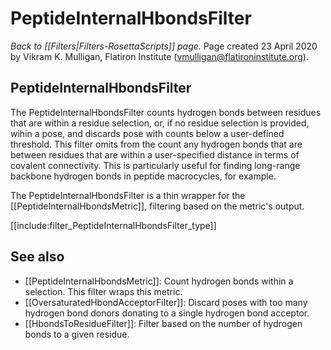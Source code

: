 # PeptideInternalHbondsFilter
*Back to [[Filters|Filters-RosettaScripts]] page.*
Page created 23 April 2020 by Vikram K. Mulligan, Flatiron Institute (vmulligan@flatironinstitute.org).

## PeptideInternalHbondsFilter

The PeptideInternalHbondsFilter counts hydrogen bonds between residues that are within a residue selection, or, if no residue selection is provided, wihin a pose, and discards pose with counts below a user-defined threshold.  This filter omits from the count any hydrogen bonds that are between residues that are within a user-specified distance in terms of covalent connectivity.  This is particularly useful for finding long-range backbone hydrogen bonds in peptide macrocycles, for example.

The PeptideInternalHbondsFilter is a thin wrapper for the [[PeptideInternalHbondsMetric]], filtering based on the metric's output.

[[include:filter_PeptideInternalHbondsFilter_type]]

## See also

* [[PeptideInternalHbondsMetric]]: Count hydrogen bonds within a selection.  This filter wraps this metric.
* [[OversaturatedHbondAcceptorFilter]]: Discard poses with too many hydrogen bond donors donating to a single hydrogen bond acceptor.
* [[HbondsToResidueFilter]]:  Filter based on the number of hydrogen bonds to a given residue.
